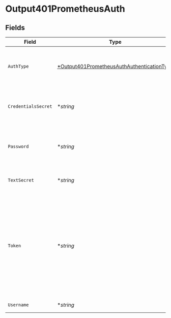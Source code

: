 # Output401PrometheusAuth


## Fields

| Field                                                                                                                                                                                                     | Type                                                                                                                                                                                                      | Required                                                                                                                                                                                                  | Description                                                                                                                                                                                               |
| --------------------------------------------------------------------------------------------------------------------------------------------------------------------------------------------------------- | --------------------------------------------------------------------------------------------------------------------------------------------------------------------------------------------------------- | --------------------------------------------------------------------------------------------------------------------------------------------------------------------------------------------------------- | --------------------------------------------------------------------------------------------------------------------------------------------------------------------------------------------------------- |
| `AuthType`                                                                                                                                                                                                | [*Output401PrometheusAuthAuthenticationType](../../models/shared/output401prometheusauthauthenticationtype.md)                                                                                            | :heavy_minus_sign:                                                                                                                                                                                        | The authentication method to use for the HTTP requests                                                                                                                                                    |
| `CredentialsSecret`                                                                                                                                                                                       | **string*                                                                                                                                                                                                 | :heavy_minus_sign:                                                                                                                                                                                        | Select (or create) a secret that references your credentials                                                                                                                                              |
| `Password`                                                                                                                                                                                                | **string*                                                                                                                                                                                                 | :heavy_minus_sign:                                                                                                                                                                                        | Password (a.k.a API key in Grafana Cloud domain) for authentication                                                                                                                                       |
| `TextSecret`                                                                                                                                                                                              | **string*                                                                                                                                                                                                 | :heavy_minus_sign:                                                                                                                                                                                        | Select (or create) a stored text secret                                                                                                                                                                   |
| `Token`                                                                                                                                                                                                   | **string*                                                                                                                                                                                                 | :heavy_minus_sign:                                                                                                                                                                                        | Bearer token to include in the authorization header. In Grafana Cloud, this is generally built by concatenating the username and the API key, separated by a colon. E.g.: <your-username>:<your-api-key>. |
| `Username`                                                                                                                                                                                                | **string*                                                                                                                                                                                                 | :heavy_minus_sign:                                                                                                                                                                                        | Username for authentication                                                                                                                                                                               |